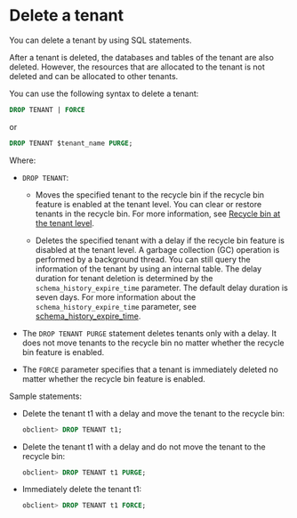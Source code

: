 Delete a tenant 
====================================

You can delete a tenant by using SQL statements. 

After a tenant is deleted, the databases and tables of the tenant are also deleted. However, the resources that are allocated to the tenant is not deleted and can be allocated to other tenants. 

You can use the following syntax to delete a tenant:

```sql
DROP TENANT | FORCE
```



or

```sql
DROP TENANT $tenant_name PURGE; 
```



Where:

* `DROP TENANT`: 

  * Moves the specified tenant to the recycle bin if the recycle bin feature is enabled at the tenant level. You can clear or restore tenants in the recycle bin. For more information, see [Recycle bin at the tenant level](../../800.high-data-availability/100.recycle-bin-management/300.recycle-bin-for-tenants.md).

    
  
  * Deletes the specified tenant with a delay if the recycle bin feature is disabled at the tenant level. A garbage collection (GC) operation is performed by a background thread. You can still query the information of the tenant by using an internal table. The delay duration for tenant deletion is determined by the `schema_history_expire_time` parameter. The default delay duration is seven days. For more information about the `schema_history_expire_time` parameter, see [schema_history_expire_time](../../../1300.reference-guide/300.system-configuration-items/16600.schema_history_expire_time.md).

    
  

  

* The `DROP TENANT PURGE` statement deletes tenants only with a delay. It does not move tenants to the recycle bin no matter whether the recycle bin feature is enabled.

  

* The `FORCE` parameter specifies that a tenant is immediately deleted no matter whether the recycle bin feature is enabled.

  




Sample statements:

* Delete the tenant t1 with a delay and move the tenant to the recycle bin:

  ```sql
  obclient> DROP TENANT t1;
  ```

  




<!-- -->

* Delete the tenant t1 with a delay and do not move the tenant to the recycle bin:

  ```sql
  obclient> DROP TENANT t1 PURGE;
  ```

  

* Immediately delete the tenant t1:

  ```sql
  obclient> DROP TENANT t1 FORCE;
  ```

  



